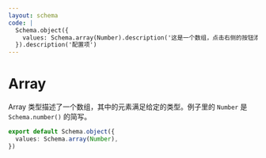 ```yaml
---
layout: schema
code: |
  Schema.object({
    values: Schema.array(Number).description('这是一个数组，点击右侧的按钮添加元素。'),
  }).description('配置项')
---
```


# Array

Array 类型描述了一个数组，其中的元素满足给定的类型。例子里的 `Number` 是 `Schema.number()` 的简写。

```ts
export default Schema.object({
  values: Schema.array(Number),
})
```
